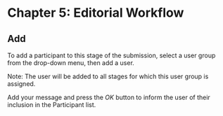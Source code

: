 # Chapter 5: Editorial Workflow
## Add

To add a participant to this stage of the submission, select a user group from the drop-down menu, then add a user.

Note: The user will be added to all stages for which this user group is assigned.

Add your message and press the *OK* button to inform the user of their inclusion in the Participant list.